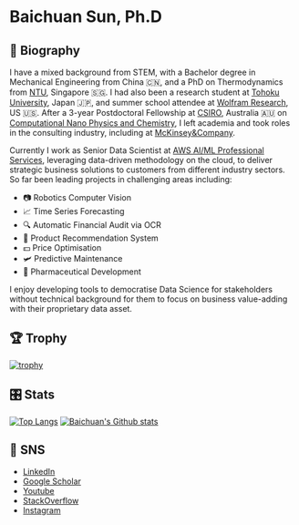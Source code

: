 # Baichuan Sun, Ph.D

## 🎒 Biography

I have a mixed background from STEM, with a Bachelor degree in Mechanical Engineering from China 🇨🇳, and a PhD on Thermodynamics from [NTU](https://www.ntu.edu.sg/Pages/home.aspx), Singapore 🇸🇬. I had also been a research student at [Tohoku University](http://www.tohoku.ac.jp/en/), Japan 🇯🇵, and summer school attendee at [Wolfram Research](https://education.wolfram.com/summer/school/alumni/2013/sun/), US 🇺🇸. After a 3-year Postdoctoral Fellowship at [CSIRO](https://www.csiro.au/), Australia 🇦🇺 on [Computational Nano Physics and Chemistry](https://scholar.google.com/citations?user=z4j3xxUAAAAJ&hl=en), I left academia and took roles in the consulting industry, including at [McKinsey&Company](https://www.mckinsey.com/au/overview).

Currently I work as Senior Data Scientist at [AWS AI/ML Professional Services](https://aws.amazon.com/machine-learning), leveraging data-driven methodology on the cloud, to deliver strategic business solutions to customers from different industry sectors. So far been leading projects in challenging areas including:

- 📷 Robotics Computer Vision
- :chart_with_upwards_trend: Time Series Forecasting
- 🔍 Automatic Financial Audit via OCR
- 🛒 Product Recommendation System
- 💵 Price Optimisation
- 🛩️ Predictive Maintenance
- 💊 Pharmaceutical Development
  
I enjoy developing tools to democratise Data Science for stakeholders without technical background for them to focus on business value-adding with their proprietary data asset.

## 🏆 Trophy

[![trophy](https://github-profile-trophy.vercel.app/?username=sunbc0120&margin-w=15&&no-bg=true&no-frame=true)](https://github.com/ryo-ma/github-profile-trophy)

## 🎛️ ️Stats

[![Top Langs](https://github-readme-stats.vercel.app/api/top-langs/?username=sunbc0120&layout=compact&theme=nightowl&hide=jupyter%20notebook&langs_count=9)](https://github.com/anuraghazra/github-readme-stats) [![Baichuan's Github stats](https://github-readme-stats.vercel.app/api?username=sunbc0120&show_icons=true&count_private=true&include_all_commits=true&theme=nightowl)]((https://github.com/anuraghazra/github-readme-stats))

## 📡 SNS

- [LinkedIn](https://www.linkedin.com/in/sunbc0120)
- [Google Scholar](https://scholar.google.com/citations?user=z4j3xxUAAAAJ&hl=en)
- [Youtube](https://www.youtube.com/channel/UC0GU8mnSypgWMMnJcpLb0qQ?view_as=subscriber)
- [StackOverflow](https://stackoverflow.com/users/3317548/b-sun)
- [Instagram](https://www.instagram.com/sunbc0120)

<!-- **sunbc0120/sunbc0120** is a ✨ _special_ ✨ repository because its `README.md` (this file) appears on your GitHub profile. Here are some ideas to get you started: - 🔭 I'm currently working on ... - 🌱 I'm currently learning ... - 👯 I'm looking to collaborate on ... - 🤔 I'm looking for help with ... - 💬 Ask me about ... - 📫 How to reach me: ... - 😄 Pronouns: ... - ⚡ Fun fact: ... -->
